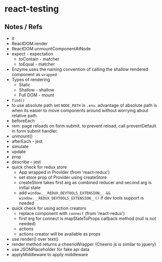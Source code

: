# react-testing

## Notes / Refs

- it
- ReactDOM.render
- ReactDOM.unmountComponentAtNode
- expect - expectation
  - toContain - matcher
  - toEqual - matcher
- Enzyme uses the naming convention of calling the shallow rendered component as `wrapped`
- Types of rendering
  - Static
  - Shallow - shallow
  - Full DOM - mount
- `find()`
- to use absolute path set `NODE_PATH` in `.env`. advantage of absolute path is when its easier to move components around without worrying about relative path.
- beforeEach
- rem: page reloads on form submit. to prevent reload, call preventDefault in form submit handler.
- unmount()
- afterEach - jest
- simulate
- update
- prop
- describe - jest
- quick check for redux store
  - App wrapped in Provider (from 'react-redux')
  - set store prop of Provider using createStore
  - createStore takes first arg as combined reducer and second arg is initial state
  - add `window.__REDUX_DEVTOOLS_EXTENSION__ && window.__REDUX_DEVTOOLS_EXTENSION__()` if dev tools support is needed
- quick check for using action creators
  - replace component with `connect` (from 'react-redux')
  - first arg for connect is mapStateToProps callback method (null is not needed)
  - actions
  - actions creator will be available as props
- use render() over text()
- render method returns a cheerioWrapper (Cheerio js is similar to jquery)
- use JSONPlaceholder for fake api data
- applyMiddleware to apply middleware
